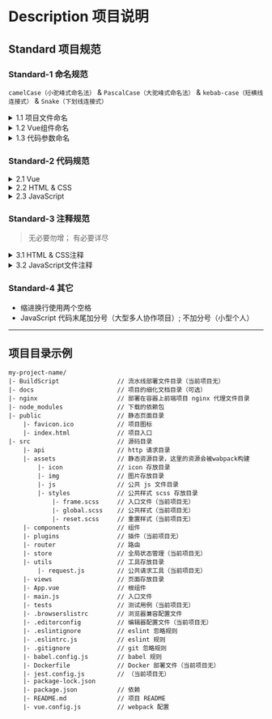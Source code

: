 # Description 项目说明

## Standard 项目规范
### Standard-1 命名规范

`camelCase（小驼峰式命名法）` & `PascalCase（大驼峰式命名法）` & `kebab-case（短横线连接式）` & `Snake（下划线连接式）`

<details>
<summary>1.1 项目文件命名</summary>

`1.1 项目文件命名`
> [ 注意：优先选择单个单词命名，小写 (kebab-case & Snake) ] => 静态文件下划线，编译文件短横线
- 目录名: [ 复数结构则复数命名 ]
- 项目名 || CSS文件名 || JS文件名: 短横线分隔
- 图像文件名 || HTML文件名: 下划线分隔
</details>

<details>
<summary>1.2 Vue组件命名</summary>

`1.2 Vue组件命名`
> [ PascalCase 组件名以高级别单词开头(即一般化描述开头，描述性修饰词结尾)]
- 单例组件名: The前缀  
  只拥有单个活跃实例的组件 每个页面只使用一次 => 应用定制，不接受prop，如头部和侧边栏
- 基础组件名: Base前缀  
  不包含业务，独立、具体功能的基础组件 在一个页面内可使用多次 => 任何项目用，高可复用组件，如日期选择器、模态框
- 业务组件: Custom前缀  
  掺杂了复杂业务的组件（拥有自身 data、prop 的相关处理） => 当前项目用，会包含一些业务如数据请求
- 紧密耦合的组件名: 父组件名前缀  
  和父组件紧密耦合的子组件应该以父组件名作为前缀命名
</details>

<details>
<summary>1.3 代码参数命名</summary>

`1.3 代码参数命名`
- `name`: PascalCase&多个单词  
  (App&Vue内置组件transition/component等除外)
- `prop`: camelCase
- `router`: (path)kebab-case
- `模板中组件`: kebab-case
- `变量`: camelCase  
  命名规范：类型 + 对象描述或属性的方式
- `常量`: 大写&下划线分隔
- `方法`: camelCase  
  命名规范：统一使用动词或者动词 + 名词形式
- `自定义事件`: kebab-case  
  (如emit事件) => 建议命名需遵守为 on + 动词 的形式
- `事件方法`: camelCase  
  命名规范：handle + 名称（可选）+ 动词
</details>

### Standard-2 代码规范

<details>
<summary>2.1 Vue</summary>

`2.1 Vue`
- `data`: 必须是一个函数 
- `prop`: Prop定义尽量详细
- `computed`: 把复杂计算属性分割为尽可能多的更简单的属性
- `v-for & v-if`: v-if 和 v-for 互斥(计算属性or父v-if); 为 v-for 设置键值key
- `attribute元素`: 多attribute分行撰写，每个 attribute 一行; 非空 HTML 特性值应该始终带双引号
- `表达式`: 复杂的表达式则应该重构为计算属性或方法
- `指令缩写`: `:` 表示 v-bind: ; `@` 表示 v-on: ; `#` 表示 v-slot:
</details>

<details>
<summary>2.2 HTML & CSS</summary>

`2.2 HTML & CSS`  

HTML
- `元素及标签闭合`: 空元素标签都不加 "/" 字符，如<br>  

CSS
- `样式文件`: 必须写上 @charset 规则，并且一定要在样式文件的第一行首个字符位置开始写 `@charset "UTF-8";`
- `代码格式化`: 展开格式（Expanded）
- `代码大小写`: 小写
- `代码易读性`: 
- - 左括号与类名一个空格，冒号与属性值一个空格
- - 逗号分隔的取值，逗号之后一个空格
- - 单个 CSS 选择器或新声明开启新行
- - 颜色值 rgb() rgba() hsl() hsla() rect() 中不需有空格，且取值不要带有不必要的 0
- - 属性值十六进制数值能用简写的尽量用简写
- - 不要为 0 指明单位，如0px不可取
- `属性值引号`: 单引号
- `属性书写顺序`:
- - 1 布局定位属性：display / position / float / clear / visibility / overflow
- - 2 自身属性：width / height / margin / padding / border / background
- - 3 文本属性：color / font / text-decoration / text-align / vertical-align / white- space / break-word
- - 4 其他属性（CSS3）：content / cursor / border-radius / box-shadow / text-shadow / background: linear-gradient …
- `CSS3 浏览器私有前缀`: 私有在前，标准在后
</details>

<details>
<summary>2.3 JavaScript</summary>

`2.3 JavaScript`
- `单行代码块`: 单行代码块中使用空格
- `大括号风格`: 
  ```javascript
  if (foo) {
    bar()
  } else {
    baz()
  }
  ```
- `代码中的空格`:
  ```javascript
  /* 逗号后面使用空格，逗号前面不加空格 */ 
   var foo = 1, bar = 2
  /* 对象字面量的键和值之间不能存在空格，且要求对象字面量的冒号和值之间存在一个空格 */ 
   var obj = { 'foo': 'haha' }
  /* 代码块前要添加空格 */  
  if (a) {
    b()
  }
  /* 函数声明括号前要加空格 */
  function func (x) {
  // ...
  }
  /* 函数调用时禁止使用空格 */
  fn()
  /* 操作符前后加空格 */
  var sum = 1 + 2
  ```
</details>

### Standard-3 注释规范

> 无必要勿增； 有必要详尽

<details>
<summary>3.1 HTML & CSS注释</summary>

- 单行注释: 前后空1个字符，位于代码上面，独占一行
```html
<!-- Comment Text -->
<div>...</div>
```
```css
/* Comment Text */
.jdc {}

/* 行与行间隔一行 */
.jdc {}
```
- 模块注释:   
  HTML - 前后空1字符，模块间隔一行，\<!-- S Comment Text \-->开始， \<!-- E Comment Text \-->结束  
  CSS - /* 与 模块信息描述占一行，多个横线分隔符 - 与 */ 占一行，行与行间隔两行
```html
<!-- S Comment Text A -->
<div class="mod_a">
  ...
</div>
<!-- E Comment Text A -->
```
```css
/* Module A
---------------------------------------------------------------- */
.mod_a {}


/* Module B
---------------------------------------------------------------- */
.mod_b {}
```
- HTML嵌套模块注释: 模块内再出现模块注释，则在尾部独占一行
```html
<!-- S Comment Text A -->
<div class="mod_a">
  
    <div class="mod_b">
        ...
    </div>
    <!-- /mod_b -->
  
</div>
<!-- E Comment Text A -->
```
- CSS文件注释: 样式文件编码声明 @charset 语句下面注明页面名称、作者、创建日期等信息
```css
@charset "UTF-8";
/**
 * @desc File Info
 * @author Author Name
 * @date 2015-10-10
 */
```
</details>

<details>
<summary>3.2 JavaScript文件注释</summary>

- 单行注释: //，独占一行，注释行的上方空行（块顶部除外）
```javascript
// is current tab
const active = true
```
- 多行注释: /** ... */
```javascript
/**
* make() returns a new element
* based on the passed-in tag name
*/
```
- 注释空格: 注释内容和注释符之间需要有一个空格 `eslint: spaced-comment`
- 特殊标记:  
  // FIXME : 说明问题是什么  
  // TODO : 说明还要做什么或者问题的解决方案  
- 文档类注释: 如函数、类、文件、事件等；都使用 jsdoc 规范
```javascript
/**
 * Book类，代表一个书本.
 * @constructor
 * @param {string} title - 书本的标题.
 * @param {string} author - 书本的作者.
 */
function Book (title, author) {
  this.title = title
  this.author = author
}

Book.prototype = {
  /**
   * 获取书本的标题
   * @returns {string|*}
   */
  getTitle: function () {
    return this.title
  },
  /**
   * 设置书本的页数
   * @param pageNum {number} 页数
   */
  setPageNum: function (pageNum) {
    this.pageNum=pageNum
  }
}
```
- 注释工具: ESLint
</details>

### Standard-4 其它
- 缩进换行使用两个空格
- JavaScript 代码末尾加分号（大型多人协作项目）; 不加分号（小型个人）


-----

## 项目目录示例
```
my-project-name/
|- BuildScript                // 流水线部署文件目录（当前项目无）
|- docs                       // 项目的细化文档目录（可选）
|- nginx                      // 部署在容器上前端项目 nginx 代理文件目录
|- node_modules               // 下载的依赖包
|- public                     // 静态页面目录
    |- favicon.ico            // 项目图标
    |- index.html             // 项目入口
|- src                        // 源码目录
    |- api                    // http 请求目录
    |- assets                 // 静态资源目录，这里的资源会被wabpack构建
        |- icon               // icon 存放目录
        |- img                // 图片存放目录
        |- js                 // 公共 js 文件目录
        |- styles             // 公共样式 scss 存放目录
            |- frame.scss     // 入口文件（当前项目无）
            |- global.scss    // 公共样式（当前项目无）
            |- reset.scss     // 重置样式（当前项目无）
    |- components             // 组件
    |- plugins                // 插件（当前项目无）
    |- router                 // 路由
    |- store                  // 全局状态管理（当前项目无）
    |- utils                  // 工具存放目录
        |- request.js         // 公共请求工具（当前项目无）
    |- views                  // 页面存放目录
    |- App.vue                // 根组件
    |- main.js                // 入口文件
    |- tests                  // 测试用例（当前项目无）
    |- .browserslistrc        // 浏览器兼容配置文件
    |- .editorconfig          // 编辑器配置文件（当前项目无）
    |- .eslintignore          // eslint 忽略规则
    |- .eslintrc.js           // eslint 规则
    |- .gitignore             // git 忽略规则
    |- babel.config.js        // babel 规则
    |- Dockerfile             // Docker 部署文件（当前项目无）
    |- jest.config.js         // （当前项目无）
    |- package-lock.json
    |- package.json           // 依赖
    |- README.md              // 项目 README
    |- vue.config.js          // webpack 配置
```
